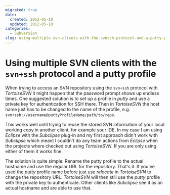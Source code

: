 ```yaml
---
migrated: true
date:
  created: 2012-05-10
  updated: 2012-05-10
categories:
  - Subversion
slug: using-multiple-svn-clients-with-the-svnssh-protocol-and-a-putty-profile
---
```

# Using multiple SVN clients with the `svn+ssh` protocol and a putty profile

When trying to access an SVN repository using the `svn+ssh` protocol with _TortoiseSVN_ it might happen that the password prompt shows up endless times.
One suggested solution is to set up a profile in _putty_ and use a private key for authentication for SSH there.
Then in _TortoiseSVN_ the host name just has to be changed to the name of the profile, e.g. `svn+ssh://username@puttyProfileName/path/to/repo`.

This works well until trying to reuse the stored SVN information of your local working copy in another client, for example your IDE.
In my case I am using _Eclipse_ with the _Subclipse_ plug-in and my first approach didn't work with _Subclipse_ which meant I couldn't do any team actions from _Eclipse_ when the projects where checked out using _TortoiseSVN_.
If you are only using either of them it works fine.

The solution is quite simple: Rename the putty profile to the actual hostname and use the regular URL for the repository.
That's it.
If you've used the _putty_ profile name before just use _relocate_ in _TortoiseSVN_ to change the repository URL.
_TortoiseSVN_ will then still use the _putty_ profile with the private key to authenticate.
Other clients like _Subclipse_ see it as an actual hostname and are able to use that.
